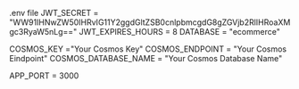 .env file
JWT_SECRET = "WW91IHNwZW50IHRvIG11Y2ggdGltZSB0cnlpbmcgdG8gZGVjb2RlIHRoaXMgc3RyaW5nLg=="
JWT_EXPIRES_HOURS = 8
DATABASE = "ecommerce"

COSMOS_KEY ="Your Cosmos Key"
COSMOS_ENDPOINT = "Your Cosmos Eindpoint"
COSMOS_DATABASE_NAME = "Your Cosmos Database Name"

APP_PORT = 3000
